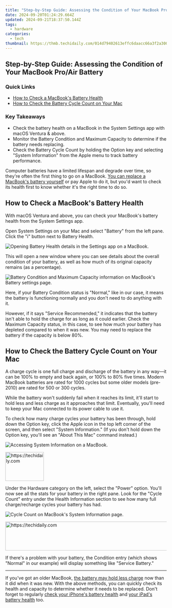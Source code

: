 ```yaml
---
title: "Step-by-Step Guide: Assessing the Condition of Your MacBook Pro/Air Battery"
date: 2024-09-20T01:24:29.664Z
updated: 2024-09-21T18:37:50.144Z
tags:
  - hardware
categories:
  - tech
thumbnail: https://thmb.techidaily.com/014d79402613effc6daacc66a3f2a300ba2df5a4c6f73b5cf48b17efe5272ad6.jpg
---
```


## Step-by-Step Guide: Assessing the Condition of Your MacBook Pro/Air Battery

### Quick Links

* [How to Check a MacBook's Battery Health](https://video-screen-grab.techidaily.com/in-2024-top-6-online-webcam-recorders-2023/)
* [How to Check the Battery Cycle Count on Your Mac](https://android-frp.techidaily.com/in-2024-latest-guide-how-to-bypass-gionee-frp-without-computer-by-drfone-android/)

### Key Takeaways

* Check the battery health on a MacBook in the System Settings app with macOS Ventura & above.
* Monitor the Battery Condition and Maximum Capacity to determine if the battery needs replacing.
* Check the Battery Cycle Count by holding the Option key and selecting "System Information" from the Apple menu to track battery performance.

 Computer batteries have a limited lifespan and degrade over time, so they're often the first thing to go on a MacBook. [You can replace a MacBook's battery yourself](https://facebook-clips.techidaily.com/in-2024-mastering-the-social-media-lands-point-10-secrets-for-fb-optimization/) or pay Apple to do it, but you'd want to check its health first to know whether it's the right time to do so.

##  How to Check a MacBook's Battery Health

 With macOS Ventura and above, you can check your MacBook's battery health from the System Settings app.

 Open System Settings on your Mac and select "Battery" from the left pane. Click the "i" button next to Battery Health.

![Opening Battery Health details in the Settings app on a MacBook.](https://static1.howtogeekimages.com/wordpress/wp-content/uploads/2024/05/check-battery-health-on-a-mac-1.jpg) 

 This will open a new window where you can see details about the overall condition of your battery, as well as how much of its original capacity remains (as a percentage).

![Battery Condition and Maximum Capacity information on MacBook's Battery settings page.](https://static1.howtogeekimages.com/wordpress/wp-content/uploads/2024/05/check-battery-health-on-a-mac-2.jpg) 

 Here, if your Battery Condition status is "Normal," like in our case, it means the battery is functioning normally and you don't need to do anything with it.

 However, if it says "Service Recommended," it indicates that the battery isn't able to hold the charge for as long as it could earlier. Check the Maximum Capacity status, in this case, to see how much your battery has depleted compared to when it was new. You may need to replace the battery if the capacity is below 80%.

##  How to Check the Battery Cycle Count on Your Mac

 A charge cycle is one full charge and discharge of the battery in any way—it can be 100% to empty and back again, or 100% to 80% five times. Modern MacBook batteries are rated for 1000 cycles but some older models (pre-2010) are rated for 500 or 300 cycles.

 While the battery won't suddenly fail when it reaches its limit, it'll start to hold less and less charge as it approaches that limit. Eventually, you'll need to keep your Mac connected to its power cable to use it.

 To check how many charge cycles your battery has been through, hold down the Option key, click the Apple icon in the top left corner of the screen, and then select "System Information." (If you don't hold down the Option key, you'll see an "About This Mac" command instead.)

![Accessing System Information on a MacBook.](https://static1.howtogeekimages.com/wordpress/wp-content/uploads/2024/05/check-battery-health-on-a-mac-4.jpg) 

<!-- affiliate ads begin -->
<a href="https://aligracehair.sjv.io/c/5597632/2135362/19272" target="_top" id="2135362">
  <img src="//a.impactradius-go.com/display-ad/19272-2135362" border="0" alt="https://techidaily.com" width="120" height="90"/>
</a>
<img height="0" width="0" src="https://aligracehair.sjv.io/i/5597632/2135362/19272" style="position:absolute;visibility:hidden;" border="0" />
<!-- affiliate ads end -->

 Under the Hardware category on the left, select the "Power" option. You'll now see all the stats for your battery in the right pane. Look for the "Cycle Count" entry under the Health Information section to see how many full charge/recharge cycles your battery has had.

![Cycle Count on MacBook's System Information page.](https://static1.howtogeekimages.com/wordpress/wp-content/uploads/2024/05/check-battery-health-on-a-mac-3.jpg) 

<!-- affiliate ads begin -->
<a href="https://aligracehair.sjv.io/c/5597632/1880960/19272" target="_top" id="1880960">
  <img src="//a.impactradius-go.com/display-ad/19272-1880960" border="0" alt="https://techidaily.com" width="728" height="90"/>
</a>
<img height="0" width="0" src="https://aligracehair.sjv.io/i/5597632/1880960/19272" style="position:absolute;visibility:hidden;" border="0" />
<!-- affiliate ads end -->

 If there's a problem with your battery, the Condition entry (which shows "Normal" in our example) will display something like "Service Battery."

---

 If you've got an older MacBook, [the battery may hold less charge](https://youtube-clips.techidaily.com/in-2024-engaging-local-audiences-with-social-media-videos/) now than it did when it was new. With the above methods, you can quickly check its health and capacity to determine whether it needs to be replaced. Don't forget to regularly [check your iPhone's battery health](https://some-approaches.techidaily.com/the-verdict-on-vllo-performance-for-2024/) and [your iPad's battery health](https://screen-mirroring-recording.techidaily.com/updated-digital-video-capture-a-new-eras-insight-for-2024/) too.

<ins class="adsbygoogle"
     style="display:block"
     data-ad-format="autorelaxed"
     data-ad-client="ca-pub-7571918770474297"
     data-ad-slot="1223367746"></ins>

<ins class="adsbygoogle"
     style="display:block"
     data-ad-client="ca-pub-7571918770474297"
     data-ad-slot="8358498916"
     data-ad-format="auto"
     data-full-width-responsive="true"></ins>



